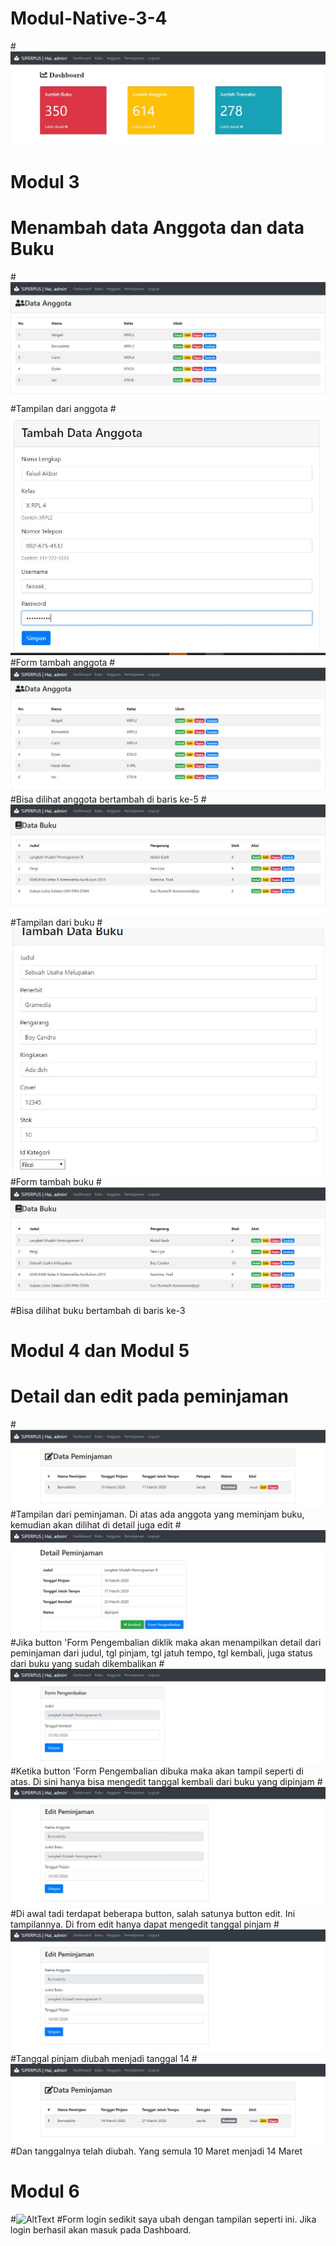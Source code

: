 # Modul-Native-3-4
#![AltText](https://github.com/natasyaadelia/Modul-Native-3-4/blob/master/awal.JPG)
# Modul 3
# Menambah data Anggota dan data Buku
#![AltText](https://github.com/natasyaadelia/Modul-Native-3-4/blob/master/anggota.JPG)
#Tampilan dari anggota
#![AltText](https://github.com/natasyaadelia/Modul-Native-3-4/blob/master/tambah.JPG)
#Form tambah anggota
#![AltText](https://github.com/natasyaadelia/Modul-Native-3-4/blob/master/jadi.JPG)
#Bisa dilihat anggota bertambah di baris ke-5
#![AltText](https://github.com/natasyaadelia/Modul-Native-3-4/blob/master/buku.JPG)
#Tampilan dari buku
#![AltText](https://github.com/natasyaadelia/Modul-Native-3-4/blob/master/tambah%20buku.JPG)
#Form tambah buku
#![AltText](https://github.com/natasyaadelia/Modul-Native-3-4/blob/master/jadi%20buku.JPG)
#Bisa dilihat buku bertambah di baris ke-3
# Modul 4 dan Modul 5
# Detail dan edit pada peminjaman
#![AltText](https://github.com/natasyaadelia/Modul-Native-3-4/blob/master/satu.JPG)
#Tampilan dari peminjaman. Di atas ada anggota yang meminjam buku, kemudian akan dilihat di detail juga edit
#![AltText](https://github.com/natasyaadelia/Modul-Native-3-4/blob/master/dua.JPG)
#Jika button 'Form Pengembalian diklik maka akan menampilkan detail dari peminjaman dari judul, tgl pinjam, tgl jatuh tempo, tgl kembali, juga status dari buku yang sudah dikembalikan
#![AltText](https://github.com/natasyaadelia/Modul-Native-3-4/blob/master/tiga.JPG)
#Ketika button 'Form Pengembalian dibuka maka akan tampil seperti di atas. Di sini hanya bisa mengedit tanggal kembali dari buku yang dipinjam
#![AltText](https://github.com/natasyaadelia/Modul-Native-3-4/blob/master/empat.JPG)
#Di awal tadi terdapat beberapa button, salah satunya button edit. Ini tampilannya. Di from edit hanya dapat mengedit tanggal pinjam 
#![AltText](https://github.com/natasyaadelia/Modul-Native-3-4/blob/master/lima.JPG)
#Tanggal pinjam diubah menjadi tanggal 14
#![AltText](https://github.com/natasyaadelia/Modul-Native-3-4/blob/master/enam.JPG)
#Dan tanggalnya telah diubah. Yang semula 10 Maret menjadi 14 Maret
# Modul 6
#![AltText](https://github.com/natasyaadelia/Modul-Native-3-4-5-6-/blob/master/login.JPG)
#Form login sedikit saya ubah dengan tampilan seperti ini. Jika login berhasil akan masuk pada Dashboard.
